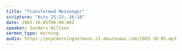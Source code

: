 ```yaml
---
title: "Transformed Messenger"
scripture: "Acts 25:23; 26:18"
date: 2003-10-05T00:00:00Z
speaker: Sanders Willson
sermon_type: morning
audio: https://pcpcmorningsermons.s3.amazonaws.com/2003-10-05.mp3 
---
```



